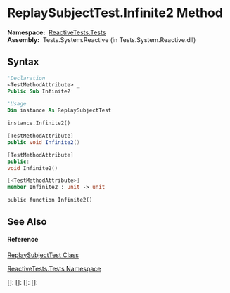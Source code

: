 # ReplaySubjectTest.Infinite2 Method

**Namespace:**  [ReactiveTests.Tests](ReactiveTests.Tests\ReactiveTests.Tests.md)  
**Assembly:**  Tests.System.Reactive (in Tests.System.Reactive.dll)

## Syntax

```vb
'Declaration
<TestMethodAttribute> _
Public Sub Infinite2
```

```vb
'Usage
Dim instance As ReplaySubjectTest

instance.Infinite2()
```

```csharp
[TestMethodAttribute]
public void Infinite2()
```

```c++
[TestMethodAttribute]
public:
void Infinite2()
```

```fsharp
[<TestMethodAttribute>]
member Infinite2 : unit -> unit 
```

```jscript
public function Infinite2()
```

## See Also

#### Reference

[ReplaySubjectTest Class](ReplaySubjectTest\ReplaySubjectTest.md)

[ReactiveTests.Tests Namespace](ReactiveTests.Tests\ReactiveTests.Tests.md)

[]: 
[]: 
[]: 
[]: 